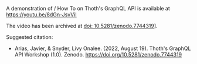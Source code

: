 A demonstration of / How To on Thoth's GraphQL API is available at https://youtu.be/8dGn-JsvViI 

The video has been archived at [doi: 10.5281/zenodo.7744319](https://doi.org/10.5281/zenodo.7744319)].

Suggested citation:

* Arias, Javier, & Snyder, Livy Onalee. (2022, August 19). Thoth's GraphQL API Workshop (1.0). Zenodo. https://doi.org/10.5281/zenodo.7744319
